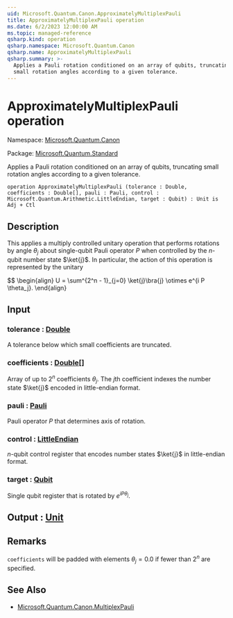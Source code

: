 ```yaml
---
uid: Microsoft.Quantum.Canon.ApproximatelyMultiplexPauli
title: ApproximatelyMultiplexPauli operation
ms.date: 6/2/2023 12:00:00 AM
ms.topic: managed-reference
qsharp.kind: operation
qsharp.namespace: Microsoft.Quantum.Canon
qsharp.name: ApproximatelyMultiplexPauli
qsharp.summary: >-
  Applies a Pauli rotation conditioned on an array of qubits, truncating
  small rotation angles according to a given tolerance.
---
```


# ApproximatelyMultiplexPauli operation

Namespace: [Microsoft.Quantum.Canon](xref:Microsoft.Quantum.Canon)

Package: [Microsoft.Quantum.Standard](https://nuget.org/packages/Microsoft.Quantum.Standard)


Applies a Pauli rotation conditioned on an array of qubits, truncatingsmall rotation angles according to a given tolerance.

```qsharp
operation ApproximatelyMultiplexPauli (tolerance : Double, coefficients : Double[], pauli : Pauli, control : Microsoft.Quantum.Arithmetic.LittleEndian, target : Qubit) : Unit is Adj + Ctl
```


## Description

This applies a multiply controlled unitary operation that performsrotations by angle $\theta_j$ about single-qubit Pauli operator $P$when controlled by the $n$-qubit number state $\ket{j}$.In particular, the action of this operation is represented by theunitary$$\begin{align}U = \sum^{2^n - 1}_{j=0} \ket{j}\bra{j} \otimes e^{i P \theta_j}.\end{align}##

## Input

### tolerance : [Double](xref:microsoft.quantum.qsharp.valueliterals#double-literals)

A tolerance below which small coefficients are truncated.


### coefficients : [Double](xref:microsoft.quantum.qsharp.valueliterals#double-literals)[]

Array of up to $2^n$ coefficients $\theta_j$. The $j$th coefficientindexes the number state $\ket{j}$ encoded in little-endian format.


### pauli : [Pauli](xref:microsoft.quantum.qsharp.valueliterals#pauli-literals)

Pauli operator $P$ that determines axis of rotation.


### control : [LittleEndian](xref:Microsoft.Quantum.Arithmetic.LittleEndian)

$n$-qubit control register that encodes number states $\ket{j}$ inlittle-endian format.


### target : [Qubit](xref:microsoft.quantum.qsharp.valueliterals#qubit-literals)

Single qubit register that is rotated by $e^{i P \theta_j}$.



## Output : [Unit](xref:microsoft.quantum.qsharp.valueliterals#unit-literal)



## Remarks

`coefficients` will be padded with elements $\theta_j = 0.0$ iffewer than $2^n$ are specified.

## See Also

- [Microsoft.Quantum.Canon.MultiplexPauli](xref:Microsoft.Quantum.Canon.MultiplexPauli)